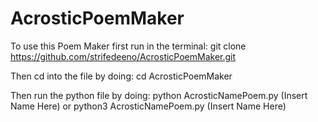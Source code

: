 # AcrosticPoemMaker
To use this Poem Maker first run in the terminal:
git clone https://github.com/strifedeeno/AcrosticPoemMaker.git

Then cd into the file by doing:
cd AcrosticPoemMaker

Then run the python file by doing:
python AcrosticNamePoem.py (Insert Name Here)
or
python3 AcrosticNamePoem.py (Insert Name Here)

